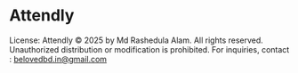 # Attendly
License: Attendly © 2025 by Md Rashedula Alam. All rights reserved. Unauthorized distribution or modification is prohibited. For inquiries, contact : belovedbd.in@gmail.com

